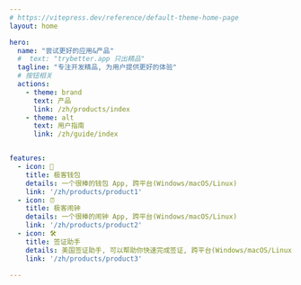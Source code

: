```yaml
---
# https://vitepress.dev/reference/default-theme-home-page
layout: home

hero:
  name: "尝试更好的应用&产品"
  #  text: "trybetter.app 只出精品"
  tagline: "专注开发精品, 为用户提供更好的体验"
  # 按钮相关
  actions:
    - theme: brand
      text: 产品
      link: /zh/products/index
    - theme: alt
      text: 用户指南
      link: /zh/guide/index


features:
  - icon: 👛️
    title: 极客钱包
    details: 一个很棒的钱包 App, 跨平台(Windows/macOS/Linux)
    link: '/zh/products/product1'
  - icon: ⏰
    title: 极客闹钟
    details: 一个很棒的闹钟 App, 跨平台(Windows/macOS/Linux)
    link: '/zh/products/product2'
  - icon: 🛠️
    title: 签证助手
    details: 美国签证助手, 可以帮助你快速完成签证, 跨平台(Windows/macOS/Linux)
    link: '/zh/products/product3'

---
```


